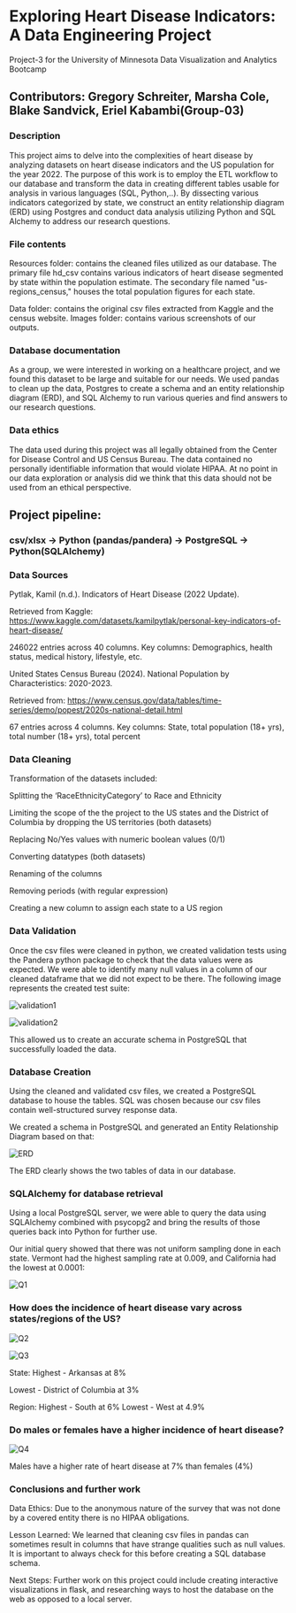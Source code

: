 # Exploring Heart Disease Indicators: A Data Engineering Project
Project-3 for the University of Minnesota Data Visualization and Analytics Bootcamp

## Contributors: Gregory Schreiter, Marsha Cole, Blake Sandvick, Eriel Kabambi(Group-03)

### Description 
This project aims to delve into the complexities of heart disease by analyzing datasets on heart disease indicators and the US population for the year 2022. The purpose of this work is to employ the ETL workflow to our database and transform the data in creating different tables usable for analysis in various languages (SQL, Python,..).
By dissecting various indicators categorized by state, we construct an entity relationship diagram (ERD) using Postgres and conduct data analysis utilizing Python and SQL Alchemy to address our research questions.

### File contents
Resources folder: contains the cleaned files utilized as our database. The primary file hd_csv contains various indicators of heart disease segmented by state within the population estimate. The secondary file named "us-regions_census," houses the total population figures for each state.

Data folder:  contains the original csv files extracted from Kaggle and the census website.
Images folder:  contains various screenshots of our outputs.

### Database documentation
As a group, we were interested in working on a healthcare project, and we found this dataset to be large and suitable for our needs. We used pandas to clean up the data, Postgres to create a schema and an entity relationship diagram (ERD), and SQL Alchemy to run various queries and find answers to our research questions.

### Data ethics
The data used during this project was all legally obtained from the Center for Disease Control and US Census Bureau. The data contained no personally identifiable information that would violate HIPAA. At no point in our data exploration or analysis did we think that this data should not be used from an ethical perspective.



## Project pipeline: 
### csv/xlsx -> Python (pandas/pandera) -> PostgreSQL -> Python(SQLAlchemy)

### Data Sources
Pytlak, Kamil (n.d.). Indicators of Heart Disease (2022 Update). 

Retrieved from Kaggle: https://www.kaggle.com/datasets/kamilpytlak/personal-key-indicators-of-heart-disease/

246022 entries across 40 columns. Key columns: Demographics, health status, medical history, lifestyle, etc.


United States Census Bureau (2024). National Population by Characteristics: 2020-2023. 

Retrieved from: https://www.census.gov/data/tables/time-series/demo/popest/2020s-national-detail.html

67 entries across 4 columns. Key columns: State, total population (18+ yrs), total number (18+ yrs), total percent 


### Data Cleaning

Transformation of the datasets included:

Splitting the ‘RaceEthnicityCategory’ to Race and Ethnicity 

Limiting the scope of the the project to the US states and the District of Columbia by dropping the US territories (both datasets)

Replacing No/Yes values with numeric boolean values (0/1) 

Converting datatypes (both datasets)

Renaming of the columns

Removing periods (with regular expression)

Creating a new column to assign each state to a US region

### Data Validation

Once the csv files were cleaned in python, we created validation tests using the Pandera python package to check that the data values were as expected.  We were able to identify many null values in a column of our cleaned dataframe that we did not expect to be there. The following image represents the created test suite:

![validation1](https://github.com/schr0841/project-3-group-03/blob/main/images/validation1.png)

![validation2](https://github.com/schr0841/project-3-group-03/blob/main/images/validation2.png)


This allowed us to create an accurate schema in PostgreSQL that successfully loaded the data.


### Database Creation

Using the cleaned and validated csv files, we created a PostgreSQL database to house the tables. SQL was chosen because our csv files contain well-structured survey  response data. 

We created a schema in PostgreSQL and generated an Entity Relationship Diagram based on that:

![ERD](https://github.com/schr0841/project-3-group-03/blob/main/images/ERD.png)

The ERD clearly shows the two tables of data in our database.


### SQLAlchemy for database retrieval

Using a local PostgreSQL server, we were able to query the data using SQLAlchemy combined with psycopg2 and bring the results of those queries back into Python for further use.


Our initial query showed that there was not uniform sampling done in each state. Vermont had the highest sampling rate at 0.009, and California had the lowest at 0.0001:


![Q1](https://github.com/schr0841/project-3-group-03/blob/main/images/researchQ1.png)

### How does the incidence of heart disease vary across states/regions of the US?
![Q2](https://github.com/schr0841/project-3-group-03/blob/main/images/researchQ2.png)

![Q3](https://github.com/schr0841/project-3-group-03/blob/main/images/researchQ3.png)


State:  Highest - Arkansas at 8% 

Lowest - District of Columbia at 3%

Region:  Highest - South at 6% 
Lowest - West at 4.9%

### Do males or females have a higher incidence of heart disease?

![Q4](https://github.com/schr0841/project-3-group-03/blob/main/images/researchQ4.png)


Males have a higher rate of heart disease at 7% than females (4%)


### Conclusions and further work

Data Ethics: Due to the anonymous nature of the survey that was not done by a covered entity there is no HIPAA obligations.

Lesson Learned: We learned that cleaning csv files in pandas can sometimes result in columns that have strange qualities such as null values. It is important to always check for this before creating a SQL database schema.

Next Steps: Further work on this project could include creating interactive visualizations in flask, and researching ways to host the database on the web as opposed to a local server.

